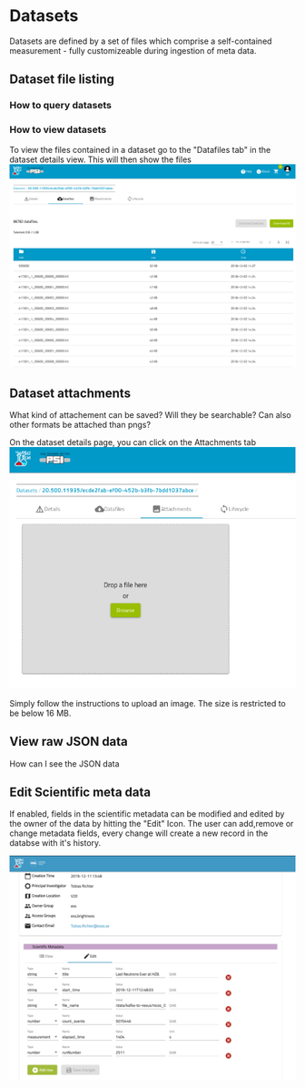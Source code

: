 # Datasets
Datasets are defined by a set of files which comprise a self-contained measurement - fully customizeable during ingestion of meta data.



## Dataset file listing

### How to query datasets

### How to view datasets
To view the files contained in a dataset go to the "Datafiles tab" in the dataset details view. This will then show the files
![Dataset Filelisting](img/dataset_details_filelist.png)


## Dataset attachments
What kind of attachement can be saved? Will they be searchable? Can also other formats be attached than pngs?

On the dataset details page, you can click on the Attachments tab
![Choose an image file, must be udner 16 MB limit](img/dataset_attachments_PSI.png)

Simply follow the instructions to upload an image. The size is restricted to be below 16 MB.

## View raw JSON data

How can I see the JSON data

## Edit Scientific meta data

If enabled, fields in the scientific metadata can be modified and edited by the owner of the data by hitting the "Edit" Icon. The user can add,remove or change metadata fields, every change will create a new record in the databse with it's history.

![Image edit metadata](img/editMetadata.png)
